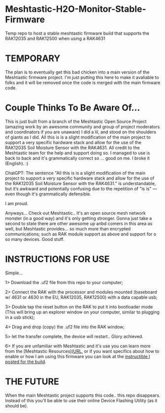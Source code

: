 # Meshtastic-H2O-Monitor-Stable-Firmware
Temp repo to host a stable meshtastic firmware build that supports the RAK12035 and RAK12500 when using a RAK4631 

# TEMPORARY
The plan is to eventually get this bad chicken into a main version of the Meshtastic firmware project.  I'm just putting this here to make it avaliable to folks and it will be removed once the code is merged with the main firmware code.

# Couple Thinks To Be Aware Of...
This is just built from a branch of the Meshtastic Open Source Project (amazing work by an awesome community and group of project moderators and coordinators if you are unaware) I did a lil, and stood on the shoulders of giants as I did.  All this is is a slight modification of the main project to support a very specific hardware stack and allow for the use of the RAK12035 Soil Moisture Sensor with the RAK4631.  All credit to the Meshtastic team for the help and support doing so.
I managed to use is back to back and it's grammatically correct so ... good on me. I broke it (English). :)

ChatGPT: The sentence "All this is is a slight modification of the main project to support a very specific hardware stack and allow for the use of the RAK12035 Soil Moisture Sensor with the RAK4631." is understandable, but it’s awkward and potentially confusing due to the repetition of "is is" — even though it's grammatically defensible.

I am proud.

Anyways...
Check out Meshtastic.. It's an open source mesh network monster (in a good way) and it's only getting stronger. Gonna just take a second to state there are other awesome up anbd comers in this area as well, but Meshtastic provides... so much more than encrypted communications; such as RAK module support as above and support for o so many devices. Good stuff.

# INSTRUCTIONS FOR USE
Simple... 

1> Download the .uf2 file from this repo to your computer;

2> Connect the RAK with the processor and modules mounted (baseboard w/ 4631 or 4630 in the EU, RAK12035, RAK12500) with a data capable usb;

3> Double tap the reset button on the RAK to put it into bootloader mode (This will bring up an explorer window on your computer, similar to plugging in a usb stick);

4> Drag and drop (copy) the .uf2 file into the RAK window;

5> let the transfer complete, the device will restart.. Glory achieved.

6> If you are unfamiliar with Meshtastic and it's use you can learn more from the [Meshtastic Resources]([URL](https://meshtastic.org/), or if you want specifics about how to enable or how I am using this firmware you can look at the [instructible I posted for the build](URL).

# THE FUTURE
When the main Meshtastic project supports this code.. this repo disappears. Instead of this you'll be able to use their online Device Flashing Utility (as it should be). 
